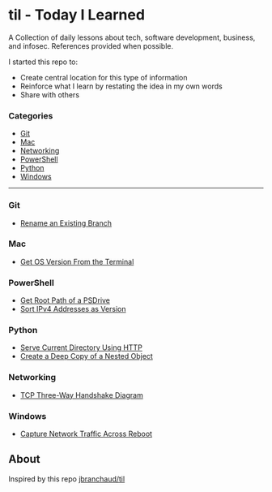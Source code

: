 # til - Today I Learned

A Collection of daily lessons about tech, software development, business, and infosec.
References provided when possible.

I started this repo to:

+ Create central location for this type of information
+ Reinforce what I learn by restating the idea in my own words
+ Share with others

### Categories

+ [Git](#git)
+ [Mac](#mac)
+ [Networking](#networking)
+ [PowerShell](#powershell)
+ [Python](#python)
+ [Windows](#windows)

---

### Git

+ [Rename an Existing Branch](git/rename-existing-branch.md)

### Mac

+ [Get OS Version From the Terminal](mac/get-os-version-from-terminal.md)

### PowerShell

+ [Get Root Path of a PSDrive](powershell/get-root-path-of-psdrive.md)
+ [Sort IPv4 Addresses as Version](powershell/sort-ipv4-address-as-version.md)

### Python

+ [Serve Current Directory Using HTTP](python/serve-current-directory-using-http.md)
+ [Create a Deep Copy of a Nested Object](python/deep-copy-nested-object.md)

### Networking

+ [TCP Three-Way Handshake Diagram](networking/tcp-three-way-handshake.md)

### Windows

+ [Capture Network Traffic Across Reboot](windows/capture-network-traffic-across-reboot.md)

## About

Inspired by this repo [jbranchaud/til](https://github.com/jbranchaud/til)
